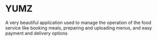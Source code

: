 # YUMZ

A very beautiful application used to manage the operation of the food service like booking meals, preparing and uploading menus, and easy payment and delivery options

